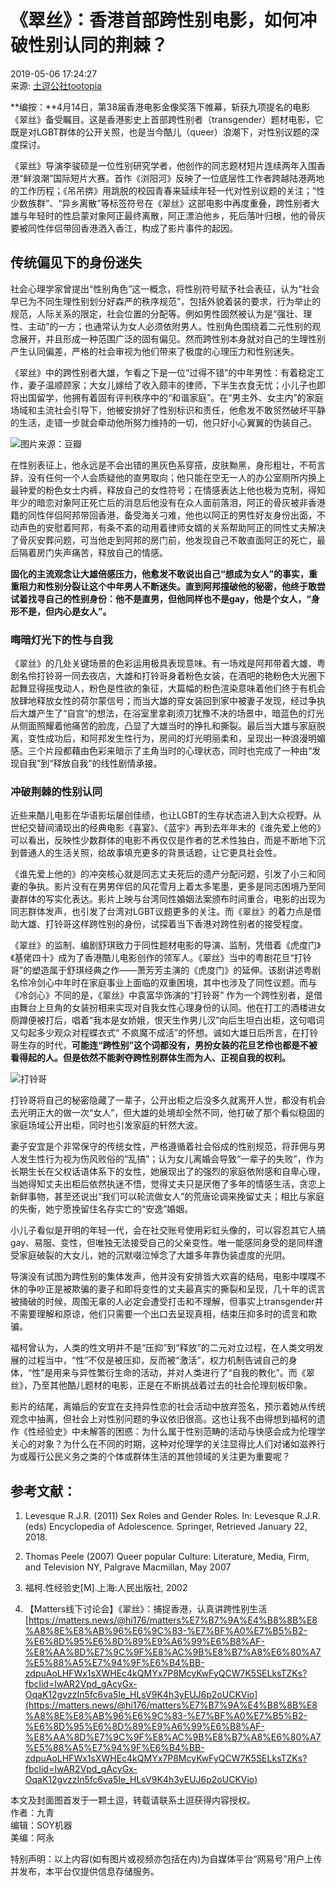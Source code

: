 # 《翠丝》：香港首部跨性别电影，如何冲破性别认同的荆棘？

2019-05-06 17:24:27  
来源: [土逗公社tootopia](https://www.163.com/dy/media/T1489403958167.html)  

**编按：**4月14日，第38届香港电影金像奖落下帷幕，斩获九项提名的电影《翠丝》备受瞩目。这是香港影史上首部跨性别者（transgender）题材电影，它既是对LGBT群体的公开关照，也是当今酷儿（queer）浪潮下，对性别议题的深度探讨。

《翠丝》导演李骏硕是一位性别研究学者，他创作的同志题材短片连续两年入围香港“鲜浪潮”国际短片大赛。首作《浏阳河》反映了一位底层性工作者跨越陆港两地的工作历程；《吊吊捹》用跳脱的校园青春来延续年轻一代对性别议题的关注；“性少数族群”、“异乡离散”等标签符号在《翠丝》这部电影中再度重叠，跨性别者大雄与年轻时的性启蒙对象阿正最终离散，阿正漂泊他乡，死后落叶归根，他的骨灰要被同性伴侣带回香港洒入香江，构成了影片事件的起因。

## 传统偏见下的身份迷失

社会心理学家曾提出“性别角色”这一概念，将性别符号赋予社会表征，认为“社会早已为不同生理性别划分好森严的秩序规范”，包括外貌着装的要求，行为举止的规范，人际关系的限定，社会位置的分配等。例如男性固然被认为是“强壮、理性、主动”的一方；也通常认为女人必须依附男人。性别角色围绕着二元性别的观念展开，并且形成一种范围广泛的固有偏见。然而跨性别本身就对自己的生理性别产生认同偏差，严格的社会审视为他们带来了极度的心理压力和性别迷失。

《翠丝》中的跨性别者大雄，乍看之下是一位“过得不错”的中年男性：有着稳定工作，妻子温顺顾家；大女儿嫁给了收入颇丰的律师，下半生衣食无忧；小儿子也即将出国留学，他拥有着固有评判秩序中的“和谐家庭”。在“男主外、女主内”的家庭场域和主流社会引导下，他被安排好了性别标识和责任，他愈发不敢贸然破坏平静的生活，走错一步就会牵动他所努力维持的一切，他只好小心翼翼的伪装自己。

![图片来源：豆瓣](https://nimg.ws.126.net/?url=http://dingyue.ws.126.net/9COax34IaZPrf6wThIBtIhIRLPCqEwfk0rnQZfUtojuig1489403957741.jpg&thumbnail=160y160&quality=80&type=jpg)

在性别表征上，他永远是不会出错的黑灰色系穿搭，皮肤黝黑，身形粗壮，不苟言辞，没有任何一个人会质疑他的直男取向；他只能在空无一人的办公室厕所内换上最钟爱的粉色女士内裤，释放自己的女性符号；在情感表达上他也极为克制，得知年少的暗恋对象阿正死亡后的消息后他没有在众人面前落泪，阿正的骨灰被非香港籍的同性伴侣阿邦带回香港，备受海关刁难，他也以阿正的男性好友身份出面，不动声色的安慰着阿邦，有条不紊的动用着律师女婿的关系帮助阿正的同性丈夫解决了骨灰安葬问题，可当他走到阿邦的房门前，他发现自己不敢直面阿正的死亡，最后隔着房门失声痛苦，释放自己的情感。

**固化的主流观念让大雄倍感压力，他愈发不敢说出自己“想成为女人”的事实，重重阻力和性别分裂让这个中年男人不断迷失。直到阿邦撞破他的秘密，他终于敢尝试着找寻自己的性别身份：他不是直男，但他同样也不是gay，他是个女人，“身形不是，但内心是女人”。**

### 晦暗灯光下的性与自我

《翠丝》的几处关键场景的色彩运用极具表现意味。有一场戏是阿邦带着大雄、粤剧名伶打铃哥一同去夜店，大雄和打铃哥身着粉色女装，在酒吧的艳粉色大光圈下起舞显得摇曳动人，粉色是性欲的象征，大篇幅的粉色渲染意味着他们终于有机会放肆地释放女性的荷尔蒙信号；而当大雄的穿女装回到家中被妻子发现，经过争执后大雄产生了“自宫”的想法，在浴室里拿剃须刀犹豫不决的场景中，暗蓝色的灯光从侧面照耀着他痛苦的脸庞，凸显了大雄当时的挣扎和撕裂。最后当大雄与家庭脱离，变性成功后，和阿邦发生性行为，房间的灯光明丽柔和，呈现出一种浪漫明媚感。三个片段都藉由色彩来暗示了主角当时的心理状态，同时也完成了一种由“发现自我”到“释放自我”的线性剧情承接。

### 冲破荆棘的性别认同

近些来酷儿电影在华语影坛屡创佳绩，也让LGBT的生存状态进入到大众视野。从世纪交替间涌现出的经典电影《喜宴》、《蓝宇》再到去年年末的《谁先爱上他的》可以看出，反映性少数群体的电影不再仅仅是作者的艺术性独白，而是不断地下沉到普通人的生活关照，给故事填充更多的背景话题，让它更具社会性。

《谁先爱上他的》的冲突核心就是同志丈夫死后的遗产分配问题，引发了小三和同妻的争执。影片没有在男男伴侣的风花雪月上着太多笔墨，更多是同志困境乃至同妻群体的写实化表达。影片上映与台湾同性婚姻法案颁布时间重合，电影的出现为同志群体发声，也引发了台湾对LGBT议题更多的关注。而《翠丝》的着力点是借助大雄、打铃哥这样跨性别的身份，试探着当下香港对跨性别者的接受程度。

《翠丝》的监制、编剧舒琪致力于同性题材电影的导演、监制，凭借着《虎度门》《基佬四十》成为了香港酷儿电影创作的领军人。《翠丝》当中的粤剧花旦“打铃哥”的塑造属于舒琪经典之作——萧芳芳主演的《虎度门》的延伸。该剧讲述粤剧名伶冷剑心中年时在家庭事业上面临的双重困境，其中也涉及了同性议题。而与《冷剑心》不同的是，《翠丝》中袁富华饰演的“打铃哥” 作为一个跨性别者，是借由舞台上旦角的女装扮相来实现对自我女性心理身份的认同。他在打工的酒楼进女厕蹲便被打后，唱着“我本是女娇娥，恨天生作男儿汉”向后生坦白出柜，这句唱词又勾起多少观众对程蝶衣式“ 不疯魔不成活”的怀想。诚如大雄日后所言，在打铃哥生存的时代，**可能连“跨性别”这个词都没有，男扮女装的花旦艺伶也都是不被看得起的人。但是依然不能剥夺跨性别群体生而为人、正视自我的权利。**

![打铃哥](https://nimg.ws.126.net/?url=http://dingyue.ws.126.net/9COax34IaZPrf6wThIBtIhIRLPCqEwfk0rnQZfUtojuig1489403957741.jpg&thumbnail=160y160&quality=80&type=jpg)

打铃哥将自己的秘密隐藏了一辈子，公开出柜之后没多久就离开人世，都没有机会去光明正大的做一次“女人”，但大雄的处境却全然不同，他打破了那个看似稳固的家庭场域公开出柜，同时也引发家庭的轩然大波。

妻子安宜是个非常保守的传统女性，严格遵循着社会俗成的性别规范，将菲佣与男人发生性行为视为伤风败俗的“乱搞”；认为女儿离婚会导致“一辈子的失败”，作为长期生长在父权话语体系下的女性，她展现出了的强烈的家庭依附感和自卑心理，当她得知丈夫出柜后依然执迷不悟，觉得丈夫只是厌倦了多年的情感生活，贪恋上新鲜事物，甚至还说出“我们可以轮流做女人”的荒唐论调来挽留丈夫；相比与家庭的失衡，她宁愿挽留住名存实亡的“安逸”婚姻。

小儿子看似是开明的年轻一代，会在社交账号使用彩虹头像的，可以容忍其它人搞gay、易服、变性，但唯独无法接受自己的父亲变性。唯一能感同身受的是同样遭受家庭破裂的大女儿，她的沉默啜泣悼念了大雄多年靠伪装虚度的光阴。

导演没有试图为跨性别的集体发声，他并没有安排皆大欢喜的结局，电影中喋喋不休的争吵正是被欺骗的妻子和即将变性的丈夫最真实的撕裂和呈现，几十年的谎言被捅破的时候，周围无辜的人必定会遭受打击和不理解，但事实上transgender并不需要理解和原谅，他们只需要一个出口去呈现真相，结束压抑多时的谎言和欺骗。

福柯曾认为，人类的性文明并不是“压抑”到“释放”的二元对立过程，在人类文明发展的过程当中，“性”不仅是被压抑，反而被“激活”，权力机制告诫自己的身体，“性”是用来与异性繁衍生命的活动，并对人类进行了“自我的教化”。而《翠丝》，乃至其他酷儿题材的电影，正是在不断挑战着过去的社会伦理刻板印象。

影片的结尾，离婚后的安宜在支持异性恋的社会活动中放弃签名，预示着她从传统观念中抽离，但社会上对性别问题的争议依旧很高。这也让我不由得想到福柯的遗作《性经验史》中未解答的困惑：为什么属于性别范畴的活动与快感会成为伦理学关心的对象？为什么在不同的时期，这种对伦理学的关注显得比人们对诸如滋养行为或履行公民义务之类的个体或群体生活的其他领域的关注更为重要呢？

## 参考文献：

1. Levesque R.J.R. (2011) Sex Roles and Gender Roles. In: Levesque R.J.R. (eds) Encyclopedia of Adolescence. Springer, Retrieved January 22, 2018.

2. Thomas Peele (2007) Queer popular Culture: Literature, Media, Firm, and Television NY, Palgrave Macmillan, May 2007

3. 福柯.性经验史[M].上海:人民出版社, 2002

4. 【Matters线下讨论会】《翠丝》：捕捉香港，认真讲跨性别生活  
   [https://matters.news/@hi176/matters%E7%B7%9A%E4%B8%8B%E8%A8%8E%E8%AB%96%E6%9C%83-%E7%BF%A0%E7%B5%B2-%E6%8D%95%E6%8D%89%E9%A6%99%E6%B8%AF-%E8%AA%8D%E7%9C%9F%E8%AC%9B%E8%B7%A8%E6%80%A7%E5%88%A5%E7%94%9F%E6%B4%BB-zdpuAoLHFWx1sXWHEc4kQMYx7P8McyKwFyQCW7K5SELksTZKs?fbclid=IwAR2Vpd_gAcyGx-OqaK12gvzzIn5fc6va5Ie_HLsV9K4h3yEUJ6p2oUCKVio](https://matters.news/@hi176/matters%E7%B7%9A%E4%B8%8B%E8%A8%8E%E8%AB%96%E6%9C%83-%E7%BF%A0%E7%B5%B2-%E6%8D%95%E6%8D%89%E9%A6%99%E6%B8%AF-%E8%AA%8D%E7%9C%9F%E8%AC%9B%E8%B7%A8%E6%80%A7%E5%88%A5%E7%94%9F%E6%B4%BB-zdpuAoLHFWx1sXWHEc4kQMYx7P8McyKwFyQCW7K5SELksTZKs?fbclid=IwAR2Vpd_gAcyGx-OqaK12gvzzIn5fc6va5Ie_HLsV9K4h3yEUJ6p2oUCKVio)

本文及封面图首发于一颗土逗，转载请联系土逗获得内容授权。  
作者：九青  
编辑：SOY机器  
美编：阿永  

特别声明：以上内容(如有图片或视频亦包括在内)为自媒体平台“网易号”用户上传并发布，本平台仅提供信息存储服务。